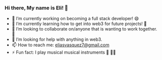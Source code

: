 ### Hi there, My name is Eli! 👋 

- 🔭 I’m currently working on becoming a full stack developer! 😄
- 🌱 I’m currently learning how to get into web3 for future projects! 🤿
- 👯 I’m looking to collaborate on/anyone that is wanting to work together. 🤝
- 🤔 I’m looking for help with anything in web3.
- 📫 How to reach me: eliasvasquez7@gmail.com
- ⚡ Fun fact: I play musical musical instruments 🎹 🎸🥁

<!--
**gokublue007/gokublue007** is a ✨ _special_ ✨ repository because its `README.md` (this file) appears on your GitHub profile.

Here are some ideas to get you started:

⋅ 🔭 I’m currently working on becoming a full stack developer! 😄
⋅ 🌱 I’m currently learning how to get into web3 for future projects! 🤿
⋅ 👯 I’m looking to collaborate on/anyone that is wanting to work together. 🤝
⋅ 🤔 I’m looking for help with anything in web3.
⋅ 📫 How to reach me: eliasvasquez7@gmail.com
⋅ ⚡ Fun fact: I play musical musical instruments 🎹 🎸🥁
-->
